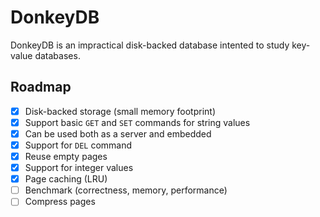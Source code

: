 # DonkeyDB

DonkeyDB is an impractical disk-backed database intented to study key-value
databases.

## Roadmap

- [x] Disk-backed storage (small memory footprint)
- [x] Support basic `GET` and `SET` commands for string values
- [x] Can be used both as a server and embedded
- [x] Support for `DEL` command
- [x] Reuse empty pages
- [x] Support for integer values
- [x] Page caching (LRU)
- [ ] Benchmark (correctness, memory, performance)
- [ ] Compress pages
